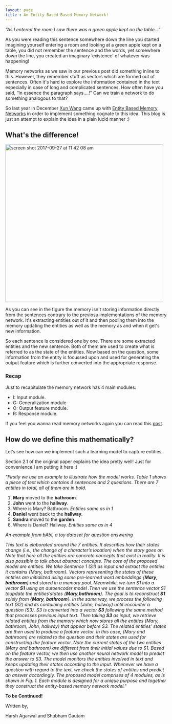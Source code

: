 ```yaml
---
layout: page
title : An Entity Based Based Memory Network! 
---
```


_“As I entered the room I saw there was a green apple kept on the table...”_

As you were reading this sentence somewhere down the line you started imagining yourself entering a room and looking at a green apple kept on a table, you did not remember the sentence and the words, yet somewhere down the line, you created an imaginary ‘existence’ of whatever was happening!  

Memory networks as we saw in our previous post did something inline to this. However, they remember stuff as vectors which are formed out of sentences. Often it's hard to explore the information contained in the text especially in case of long and complicated sentences. How often have you said, “In essence the paragraph says….!” Can we train a network to do something analogous to that?    

So last year in December [Xun Wang](http://www.kecl.ntt.co.jp/icl/lirg/members/wang/index.html) came up with [Entity Based Memory Networks](https://arxiv.org/abs/1612.03551) in order to implement something cognate to this idea. This blog is just an attempt to explain the idea in a plain lucid manner :) 

## What's the difference! 
<img width="493" alt="screen shot 2017-09-27 at 11 42 08 am" src="https://user-images.githubusercontent.com/11302053/30898432-f6f0b3be-a378-11e7-8755-ea8d4321eeac.png">

As you can see in the figure the memory isn't storing information directly from the sentences contrary to the previosu implementations of the memory network. It's extracting entities out of it and then pooling them into the memory updating the entities as well as the memory as and when it get's new information.

So each sentence is considered one by one. There are some extracted entities and the new sentence. Both of them are used to create what is referred to as the state of the entities. Now based on the question, some information from the entity is focussed upon and used for generating the output feature which is further converted into the appropriate response.  


### Recap

Just to recapitulate the memory network has 4 main modules:

- I: Input module.
- G: Generalization module 
- O: Output feature module. 
- R: Response module. 

If you feel you wanna read memory networks again you can read this [post](https://harsh-agarwal.github.io/Memory-Networks/). 

## How do we define this mathematically? 

Let’s see how can we implement such a learning model to capture entities. 

Section 2.1 of the original paper explains the idea pretty well! Just for convenience I am putting it here :)

_"Firstly we use an example to illustrate how the model works. Table 1 shows a piece of text which contains 4 sentences and 2 questions. There are 7 entities in total, all of them are in bold._
 
1. **Mary** moved to the **bathroom**.
2. **John** went to the **hallway**.
3. Where is Mary? Bathroom. _Entities same as in 1_
4. **Daniel** went back to the **hallway**. 
5. **Sandra** moved to the **garden**.
6. Where is Daniel? Hallway. _Entities same as in 4_

 _An example from bAbI, a toy dataset for question answering_

_This text is elaborated around the 7 entities. It describes how their states change (i.e., the change of a character’s location) when the story goes on. Note that here all the entities are concrete concepts that exist in reality. It is also possible to talk about abstract concepts._
_The core of the proposed model are entities. We take Sentence 1 (S1) as input and extract the entities it contains {Mary, bathroom}. Vectors representing the states of these entities are initialized using some pre-learned word embeddings {**Mary**, **bathroom**} and stored in a memory pool. Meanwhile, we turn S1 into a vector **S1** using an autoencoder model .Then we use the sentence vector S1 toupdate the entities’states {**Mary**,**bathroom**}. The goal is to reconstruct **S1** solely from {**Mary**, **bathroom**}. In the same way, we process the following text (S2) and its containing entities (John, hallway) until encounter a question (S3). S3 is converted into a vector **S3** following the same method that processes previous input text. Then taking **S3** as input, we retrieve related entities from the memory which now stores all the entities (Mary, bathroom, John, hallway) that appear before S3. The related entities’ states are then used to produce a feature vector. In this case, (Mary and bathroom) are related to the question and their states are used for constructing the feature vector. Note the current states of the two entities (Mary and bathroom) are different from their initial values due to S1. Based on the feature vector, we then use another neural network model to predict the answer to S3._
_The model monitors the entities involved in text and keeps updating their states according to the input. Whenever we have a question with regard to the text, we check the states of entities and predict an answer accordingly. The proposed model comprises of 4 modules, as is shown in Fig. 1. Each module is designed for a unique purpose and together they construct the entity-based memory network model."_

**To be Continued!**

Written by,

Harsh Agarwal and Shubham Gautam 


